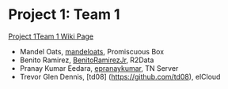 Project 1: Team 1
=================
[Project 1Team 1 Wiki Page](https://github.com/CourseReps/ECEN489-Spring2015/wiki/Project-1-Team-1)

* Mandel Oats, [mandeloats](https://github.com/mandeloats), Promiscuous Box
* Benito Ramirez, [BenitoRamirezJr](https://github.com/BenitoRamirezJr), R2Data
* Pranay Kumar Eedara, [epranaykumar](https://github.com/epranaykumar), TN Server
* Trevor Glen Dennis, [td08] (https://github.com/td08), elCloud

